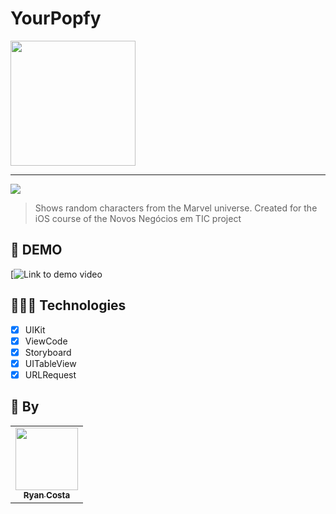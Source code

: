 # YourPopfy

<img width="200" src="https://github.com/ryancosta15/YourPopfy/assets/89921782/723bfaa2-4fea-422e-9216-919a64a6a0d6">

<hr>





<img src="https://img.shields.io/badge/Swift-FA7343?style=for-the-badge&logo=swift&logoColor=white">

> Shows random characters from the Marvel universe. Created for the iOS course of the Novos Negócios em TIC project

## 🎥 DEMO
[![Link to demo video]([http://www.youtube.com/watch?v=DkoN7SA1MuE](https://github.com/ryancosta15/YourPopfy/assets/89921782/f269eda2-e411-46de-a3d3-ed50a84ed06c) "Go to video")

## 👩🏾‍💻 Technologies
- [x] UIKit
- [x] ViewCode
- [x] Storyboard
- [x] UITableView
- [x] URLRequest

## 🤝 By

<table>
  <tr>
    <td align="center">
      <a href="https://github.com/ryancosta15">
        <img src="https://avatars.githubusercontent.com/u/89921782?v=4" width="100px;"/><br>
        <sub>
          <b>Ryan Costa</b>
        </sub>
      </a>
    </td>
  </tr>
</table>
